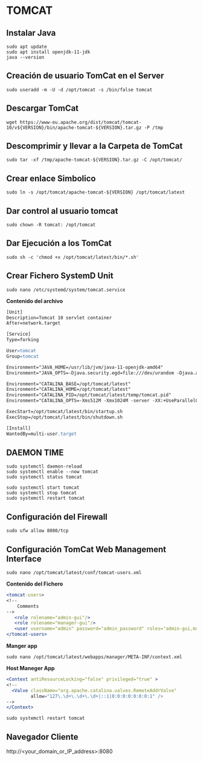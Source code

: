 # TOMCAT

## Instalar Java

```
sudo apt update
sudo apt install openjdk-11-jdk
java --version
```

## Creación de usuario TomCat en el Server

```
sudo useradd -m -U -d /opt/tomcat -s /bin/false tomcat
```

## Descargar TomCat

```
wget https://www-eu.apache.org/dist/tomcat/tomcat-10/v${VERSION}/bin/apache-tomcat-${VERSION}.tar.gz -P /tmp
```

## Descomprimir y llevar a la Carpeta de TomCat

```
sudo tar -xf /tmp/apache-tomcat-${VERSION}.tar.gz -C /opt/tomcat/
```

## Crear enlace Simbolico

```
sudo ln -s /opt/tomcat/apache-tomcat-${VERSION} /opt/tomcat/latest
```

## Dar control al usuario tomcat

```
sudo chown -R tomcat: /opt/tomcat
```

## Dar Ejecución a los TomCat

```
sudo sh -c 'chmod +x /opt/tomcat/latest/bin/*.sh'
```

## Crear Fichero SystemD Unit

```
sudo nano /etc/systemd/system/tomcat.service
```

**Contenido del archivo**

```apache
[Unit]
Description=Tomcat 10 servlet container
After=network.target

[Service]
Type=forking

User=tomcat
Group=tomcat

Environment="JAVA_HOME=/usr/lib/jvm/java-11-openjdk-amd64"
Environment="JAVA_OPTS=-Djava.security.egd=file:///dev/urandom -Djava.awt.headless=true"

Environment="CATALINA_BASE=/opt/tomcat/latest"
Environment="CATALINA_HOME=/opt/tomcat/latest"
Environment="CATALINA_PID=/opt/tomcat/latest/temp/tomcat.pid"
Environment="CATALINA_OPTS=-Xms512M -Xmx1024M -server -XX:+UseParallelGC"

ExecStart=/opt/tomcat/latest/bin/startup.sh
ExecStop=/opt/tomcat/latest/bin/shutdown.sh

[Install]
WantedBy=multi-user.target
```

## DAEMON TIME

```
sudo systemctl daemon-reload
sudo systemctl enable --now tomcat
sudo systemctl status tomcat
```

```
sudo systemctl start tomcat
sudo systemctl stop tomcat
sudo systemctl restart tomcat
```

## Configuración del Firewall

```
sudo ufw allow 8080/tcp
```

## Configuración TomCat Web Management Interface

```
sudo nano /opt/tomcat/latest/conf/tomcat-users.xml
```

**Contenido del Fichero**

```apache
<tomcat-users>
<!--
    Comments
-->
   <role rolename="admin-gui"/>
   <role rolename="manager-gui"/>
   <user username="admin" password="admin_password" roles="admin-gui,manager-gui"/>
</tomcat-users>
```

**Manger app**

```
sudo nano /opt/tomcat/latest/webapps/manager/META-INF/context.xml
```

**Host Maneger App**

```apache
<Context antiResourceLocking="false" privileged="true" >
<!--
  <Valve className="org.apache.catalina.valves.RemoteAddrValve"
         allow="127\.\d+\.\d+\.\d+|::1|0:0:0:0:0:0:0:1" />
-->
</Context>
```

```
sudo systemctl restart tomcat
```

## Navegador Cliente

http://<your_domain_or_IP_address>:8080
